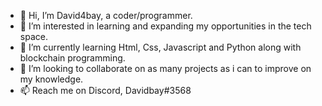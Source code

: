- 👋 Hi, I’m David4bay, a coder/programmer.
- 👀 I’m interested in learning and expanding my opportunities in the tech space.
- 🌱 I’m currently learning Html, Css, Javascript and Python along with blockchain programming.
- 💞️ I’m looking to collaborate on as many projects as i can to improve on my knowledge.
- 📫 Reach me on Discord, Davidbay#3568

<!---
David4bay/David4bay is a ✨ special ✨ repository because its `README.md` (this file) appears on your GitHub profile.
You can click the Preview link to take a look at your changes.
--->
